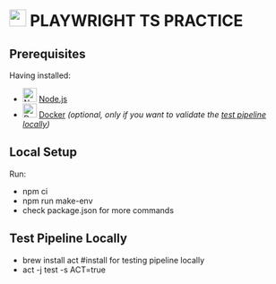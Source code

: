 #  <img src="https://playwright.dev/img/playwright-logo.svg" width="30" height="30"> PLAYWRIGHT TS PRACTICE

## Prerequisites

Having installed:

- <img src="https://cdn.jsdelivr.net/gh/devicons/devicon/icons/nodejs/nodejs-original.svg" 
       alt="Node.js" width="25" height="25"/> [Node.js](https://nodejs.org/)  
- <img src="https://cdn.jsdelivr.net/gh/devicons/devicon/icons/docker/docker-original.svg" 
       alt="Docker" width="25" height="25"/> [Docker](https://www.docker.com/get-started/) *(optional, only if you want to validate the [test pipeline locally](#test-pipeline-locally))*  

## Local Setup

Run:
- npm ci
- npm run make-env
- check package.json for more commands

## Test Pipeline Locally

- brew install act #install for testing pipeline locally
- act -j test -s ACT=true